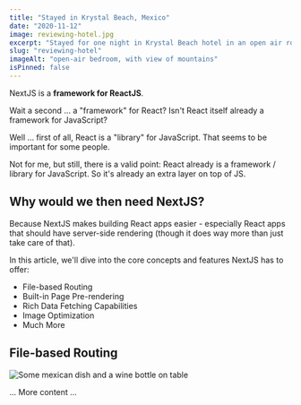 ```yaml
---
title: "Stayed in Krystal Beach, Mexico"
date: "2020-11-12"
image: reviewing-hotel.jpg
excerpt: "Stayed for one night in Krystal Beach hotel in an open air room. It was damn costly but worth the superiority and wines. Enjoyed the mountains panaroma and night sky..."
slug: "reviewing-hotel"
imageAlt: "open-air bedroom, with view of mountains"
isPinned: false
---
```


NextJS is a **framework for ReactJS**.

Wait a second ... a "framework" for React? Isn't React itself already a framework for JavaScript?

Well ... first of all, React is a "library" for JavaScript. That seems to be important for some people.

Not for me, but still, there is a valid point: React already is a framework / library for JavaScript. So it's already an extra layer on top of JS.

## Why would we then need NextJS?

Because NextJS makes building React apps easier - especially React apps that should have server-side rendering (though it does way more than just take care of that).

In this article, we'll dive into the core concepts and features NextJS has to offer:

- File-based Routing
- Built-in Page Pre-rendering
- Rich Data Fetching Capabilities
- Image Optimization
- Much More

## File-based Routing

![Some mexican dish and a wine bottle on table](dinner.jpg)

... More content ...
